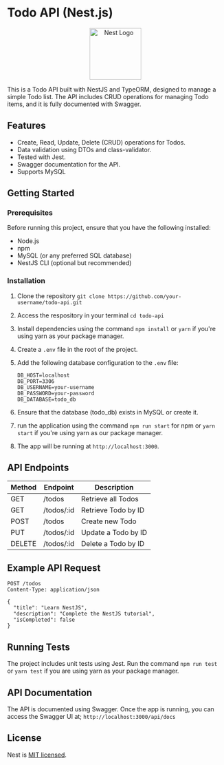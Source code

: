 # Todo API (Nest.js)
<p align="center">
  <a href="http://nestjs.com/" target="blank"><img src="https://nestjs.com/img/logo-small.svg" width="120" alt="Nest Logo" /></a>
</p>

This is a Todo API built with NestJS and TypeORM, designed to manage a simple Todo list. The API includes CRUD operations for managing Todo items, and it is fully documented with Swagger.

## Features
- Create, Read, Update, Delete (CRUD) operations for Todos.
- Data validation using DTOs and class-validator.
- Tested with Jest.
- Swagger documentation for the API.
- Supports MySQL 

## Getting Started
### Prerequisites
Before running this project, ensure that you have the following installed:
- Node.js 
- npm 
- MySQL (or any preferred SQL database)
- NestJS CLI (optional but recommended)

### Installation
1. Clone the repository `git clone https://github.com/your-username/todo-api.git`
2. Access the respository in your terminal `cd todo-api`
3. Install dependencies using the command `npm install` or `yarn` if you're using yarn as your package manager.
4. Create a `.env` file in the root of the project.
5. Add the following database configuration to the `.env` file:
   ```
   DB_HOST=localhost
   DB_PORT=3306
   DB_USERNAME=your-username
   DB_PASSWORD=your-password
   DB_DATABASE=todo_db
   ```
6. Ensure that the database (todo_db) exists in MySQL or create it.
7. run the application using the command `npm run start` for npm or `yarn start` if you're using yarn as our package manager.

8. The app will be running at `http://localhost:3000`.

## API Endpoints

| Method|Endpoint|Description|
|-|-|-|
|GET|/todos| Retrieve all Todos|
|GET|/todos/:id| Retrieve Todo by ID|
|POST|/todos| Create new Todo|
|PUT|/todos/:id| Update a Todo by ID|
|DELETE|/todos/:id| Delete a Todo by ID|

## Example API Request

```
POST /todos
Content-Type: application/json

{
  "title": "Learn NestJS",
  "description": "Complete the NestJS tutorial",
  "isCompleted": false
}
```
## Running Tests
The project includes unit tests using Jest. 
Run the command `npm run test` or `yarn test` if you are using yarn as your package manager.

## API Documentation
The API is documented using Swagger. Once the app is running, you can access the Swagger UI at; `http://localhost:3000/api/docs`

## License

Nest is [MIT licensed](https://github.com/nestjs/nest/blob/master/LICENSE).
